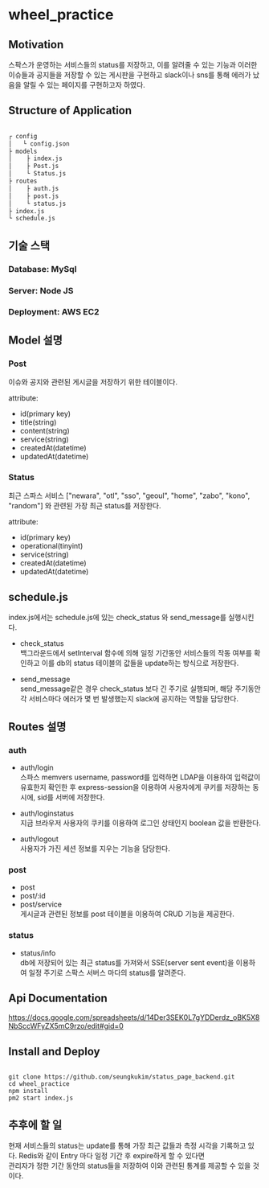 # wheel_practice

## Motivation
스팍스가 운영하는 서비스들의 status를 저장하고, 이를 알려줄 수 있는 기능과
이러한 이슈들과 공지들을 저장할 수 있는 게시판을 구현하고
slack이나 sns를 통해 에러가 났음을 알릴 수 있는 페이지를 구현하고자 하였다.

## Structure of Application

```bash

┌ config
│   └ config.json
├ models
│    ├ index.js
│    ├ Post.js
│    └ Status.js
├ routes
│    ├ auth.js
│    ├ post.js
│    └ status.js
├ index.js
└ schedule.js

```

## 기술 스택

### Database: MySql
### Server: Node JS
### Deployment: AWS EC2

## Model 설명

### Post

이슈와 공지와 관련된 게시글을 저장하기 위한 테이블이다.

attribute:
- id(primary key)
- title(string)
- content(string)
- service(string) 
- createdAt(datetime)
- updatedAt(datetime)

### Status

최근 스파스 서비스 ["newara", "otl", "sso", "geoul", "home", "zabo", "kono", "random"] 와 관련된
가장 최근 status를 저장한다.


attribute:
- id(primary key)
- operational(tinyint)
- service(string) 
- createdAt(datetime)
- updatedAt(datetime)


## schedule.js
index.js에서는 schedule.js에 있는 check_status 와 send_message를 실행시킨다.

- check_status
\
백그라운드에서 setInterval 함수에 의해 일정 기간동안 서비스들의 작동 여부를 확인하고
이를 db의 status 테이블의 값들을 update하는 방식으로 저장한다.

- send_message
\
send_message같은 경우 check_status 보다 긴 주기로 실행되며, 해당 주기동안
각 서비스마다 에러가 몇 번 발생했는지 slack에 공지하는 역할을 담당한다.


## Routes 설명

### auth
- auth/login
\
스파스 memvers username, password를 입력하면 LDAP을 이용하여 입력값이 유효한지 확인한 후
express-session을 이용하여 사용자에게 쿠키를 저장하는 동시에, sid를 서버에 저장한다.

- auth/loginstatus
\
지금 브라우저 사용자의 쿠키를 이용하여
로그인 상태인지 boolean 값을 반환한다.

- auth/logout
\
사용자가 가진 세션 정보를 지우는 기능을 담당한다.

### post 
- post
- post/:id
- post/service
\
게시글과 관련된 정보를 post 테이블을 이용하여 CRUD 기능을 제공한다.


### status
- status/info
\
db에 저장되어 있는 최근 status를 가져와서 SSE(server sent event)을 이용하여 일정 주기로
스팍스 서버스 마다의 status를 알려준다.

## Api Documentation
https://docs.google.com/spreadsheets/d/14Der3SEK0L7gYDDerdz_oBK5X8NbSccWFyZX5mC9rzo/edit#gid=0


## Install and Deploy
```code

git clone https://github.com/seungkukim/status_page_backend.git
cd wheel_practice
npm install
pm2 start index.js

```

## 추후에 할 일
현재 서비스들의 status는 update를 통해 가장 최근 값들과 측정 시각을 기록하고 있다.
Redis와 같이 Entry 마다 일정 기간 후 expire하게 할 수 있다면 \
관리자가 정한 기간 동안의 status들을 저장하여 이와 관련된 통계를 제공할 수 있을 것이다.
